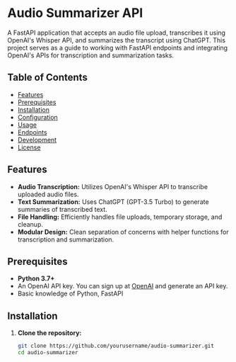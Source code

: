 # Audio Summarizer API

A FastAPI application that accepts an audio file upload, transcribes it using OpenAI's Whisper API, and summarizes the transcript using ChatGPT. This project serves as a guide to working with FastAPI endpoints and integrating OpenAI's APIs for transcription and summarization tasks.

## Table of Contents

- [Features](#features)
- [Prerequisites](#prerequisites)
- [Installation](#installation)
- [Configuration](#configuration)
- [Usage](#usage)
- [Endpoints](#endpoints)
- [Development](#development)
- [License](#license)

## Features

- **Audio Transcription:** Utilizes OpenAI's Whisper API to transcribe uploaded audio files.
- **Text Summarization:** Uses ChatGPT (GPT-3.5 Turbo) to generate summaries of transcribed text.
- **File Handling:** Efficiently handles file uploads, temporary storage, and cleanup.
- **Modular Design:** Clean separation of concerns with helper functions for transcription and summarization.

## Prerequisites

- **Python 3.7+**
- An OpenAI API key. You can sign up at [OpenAI](https://openai.com/) and generate an API key.
- Basic knowledge of Python, FastAPI

## Installation

1. **Clone the repository:**

   ```bash
   git clone https://github.com/yourusername/audio-summarizer.git
   cd audio-summarizer
